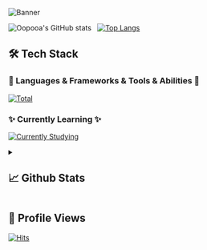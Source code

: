 ![Banner](https://svg-banners.vercel.app/api?type=origin&text1=hi,%20I%E2%80%99m%20opoa%20%F0%9F%A5%B0&Source&width=888&height=188)

![Oopooa's GitHub stats](https://github-readme-stats-git-master-oopooas-projects.vercel.app/api?username=oopooa&count_private=true&theme=buefy&show_icons=true) &nbsp;
[![Top Langs](https://github-readme-stats-git-master-oopooas-projects.vercel.app/api/top-langs/?username=oopooa&layout=compact)](https://github.com/oopooa/github-readme-stats)

## 🛠 Tech Stack
### 🚀 Languages & Frameworks & Tools & Abilities 🚀
[![Total](https://skillicons.dev/icons?i=java,spring,js,html,css,idea,vscode,git,github,maven,ubuntu,npm,notion,obsidian,mysql,redis,elasticsearch,md,docker,linux,ae,pr&perline=10)](https://skillicons.dev)

### ✨ Currently Learning ✨
[![Currently Studying](https://skillicons.dev/icons?i=rocket,react)](https://skillicons.dev)

<details>
 <summary>
  <h2>
   📈 Github Stats
  </h2>
 </summary>

 <!--START_SECTION:waka-->
![Lines of code](https://img.shields.io/badge/From%20Hello%20World%20I%27ve%20Written-233.8%20thousand%20lines%20of%20code-blue)

**🐱 My GitHub Data** 

> 📦 172.5 kB Used in GitHub's Storage 
 > 
> 🚫 Not Opted to Hire
 > 
> 📜 9 Public Repositories 
 > 
> 🔑 10 Private Repositories 
 > 
**I'm a Night 🦉** 

```text
🌞 Morning                104 commits         ⬛⬛⬛⬜⬜⬜⬜⬜⬜⬜⬜⬜⬜⬜⬜⬜⬜⬜⬜⬜⬜⬜⬜⬜⬜   10.19 % 
🌆 Daytime                171 commits         ⬛⬛⬛⬛⬜⬜⬜⬜⬜⬜⬜⬜⬜⬜⬜⬜⬜⬜⬜⬜⬜⬜⬜⬜⬜   16.75 % 
🌃 Evening                529 commits         ⬛⬛⬛⬛⬛⬛⬛⬛⬛⬛⬛⬛⬛⬜⬜⬜⬜⬜⬜⬜⬜⬜⬜⬜⬜   51.81 % 
🌙 Night                  217 commits         ⬛⬛⬛⬛⬛⬜⬜⬜⬜⬜⬜⬜⬜⬜⬜⬜⬜⬜⬜⬜⬜⬜⬜⬜⬜   21.25 % 
```
📅 **I'm Most Productive on Saturday** 

```text
Monday                   107 commits         ⬛⬛⬛⬜⬜⬜⬜⬜⬜⬜⬜⬜⬜⬜⬜⬜⬜⬜⬜⬜⬜⬜⬜⬜⬜   10.48 % 
Tuesday                  133 commits         ⬛⬛⬛⬜⬜⬜⬜⬜⬜⬜⬜⬜⬜⬜⬜⬜⬜⬜⬜⬜⬜⬜⬜⬜⬜   13.03 % 
Wednesday                139 commits         ⬛⬛⬛⬜⬜⬜⬜⬜⬜⬜⬜⬜⬜⬜⬜⬜⬜⬜⬜⬜⬜⬜⬜⬜⬜   13.61 % 
Thursday                 151 commits         ⬛⬛⬛⬛⬜⬜⬜⬜⬜⬜⬜⬜⬜⬜⬜⬜⬜⬜⬜⬜⬜⬜⬜⬜⬜   14.79 % 
Friday                   127 commits         ⬛⬛⬛⬜⬜⬜⬜⬜⬜⬜⬜⬜⬜⬜⬜⬜⬜⬜⬜⬜⬜⬜⬜⬜⬜   12.44 % 
Saturday                 207 commits         ⬛⬛⬛⬛⬛⬜⬜⬜⬜⬜⬜⬜⬜⬜⬜⬜⬜⬜⬜⬜⬜⬜⬜⬜⬜   20.27 % 
Sunday                   157 commits         ⬛⬛⬛⬛⬜⬜⬜⬜⬜⬜⬜⬜⬜⬜⬜⬜⬜⬜⬜⬜⬜⬜⬜⬜⬜   15.38 % 
```



<!--END_SECTION:waka-->

</details>

## 👀 Profile Views
[![Hits](https://hits.sh/github.com/oopooa/hits.svg?view=today-total&style=plastic&label=hits)](https://hits.sh/github.com/oopooa/hits/)
